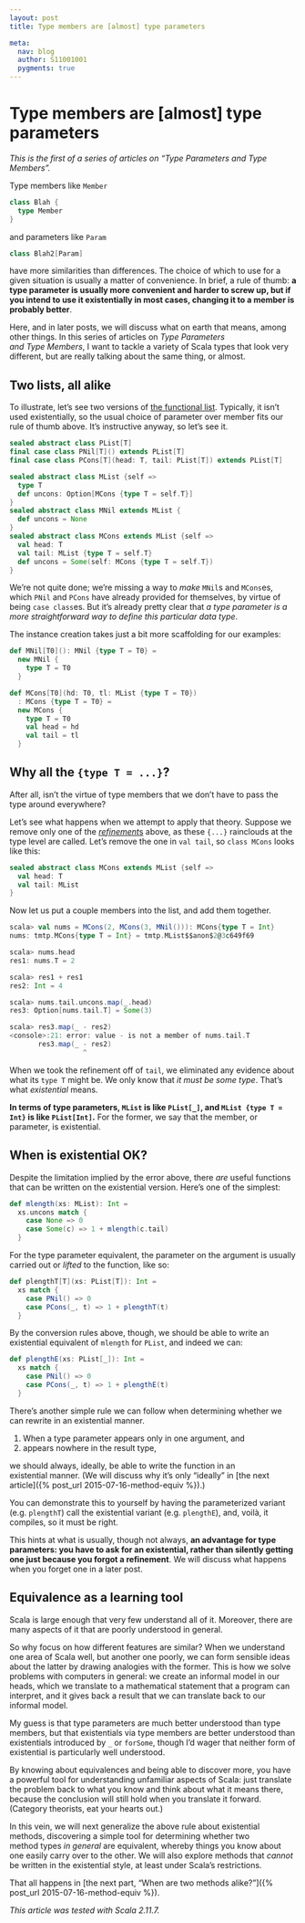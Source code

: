 ```yaml
---
layout: post
title: Type members are [almost] type parameters

meta:
  nav: blog
  author: S11001001
  pygments: true
---
```


Type members are [almost] type parameters
=========================================

*This is the first of a series of articles on “Type Parameters and Type
Members”.*

Type members like `Member`

```scala
class Blah {
  type Member
}
```

and parameters like `Param`

```scala
class Blah2[Param]
```

have more similarities than differences.  The choice of which to use
for a given situation is usually a matter of convenience.  In brief, a
rule of thumb: **a type parameter is usually more convenient and
harder to screw up, but if you intend to use it existentially in most
cases, changing it to a member is probably better**.

Here, and in later posts, we will discuss what on earth that means,
among other things.  In this series of articles on *Type Parameters
and Type Members*, I want to tackle a variety of Scala types that look
very different, but are really talking about the same thing, or
almost.

Two lists, all alike
--------------------

To illustrate, let’s see two versions of
[the functional list](http://www.artima.com/pins1ed/working-with-lists.html).
Typically, it isn’t used existentially, so the usual choice of
parameter over member fits our rule of thumb above.  It’s instructive
anyway, so let’s see it.

```scala
sealed abstract class PList[T]
final case class PNil[T]() extends PList[T]
final case class PCons[T](head: T, tail: PList[T]) extends PList[T]

sealed abstract class MList {self =>
  type T
  def uncons: Option[MCons {type T = self.T}]
}
sealed abstract class MNil extends MList {
  def uncons = None
}
sealed abstract class MCons extends MList {self =>
  val head: T
  val tail: MList {type T = self.T}
  def uncons = Some(self: MCons {type T = self.T})
}
```

We’re not quite done; we’re missing a way to *make* `MNil`s and
`MCons`es, which `PNil` and `PCons` have already provided
for themselves, by virtue of being `case class`es.  But it’s already
pretty clear that *a type parameter is a more straightforward way to
define this particular data type*.

The instance creation takes just a bit more scaffolding for our
examples:

```scala
def MNil[T0](): MNil {type T = T0} =
  new MNil {
    type T = T0
  }

def MCons[T0](hd: T0, tl: MList {type T = T0})
  : MCons {type T = T0} =
  new MCons {
    type T = T0
    val head = hd
    val tail = tl
  }
```

Why all the `{type T = ...}`?
-----------------------------

After all, isn’t the virtue of type members that we don’t have to pass
the type around everywhere?

Let’s see what happens when we attempt to apply that theory.  Suppose
we remove only one of the
[*refinement*s](http://www.scala-lang.org/files/archive/spec/2.11/03-types.html#compound-types)
above, as these `{...}` rainclouds at the type level are called.
Let’s remove the one in `val tail`, so `class MCons` looks like this:

```scala
sealed abstract class MCons extends MList {self =>
  val head: T
  val tail: MList
}
```

Now let us put a couple members into the list, and add them together.

```scala
scala> val nums = MCons(2, MCons(3, MNil())): MCons{type T = Int}
nums: tmtp.MCons{type T = Int} = tmtp.MList$$anon$2@3c649f69

scala> nums.head
res1: nums.T = 2

scala> res1 + res1
res2: Int = 4

scala> nums.tail.uncons.map(_.head)
res3: Option[nums.tail.T] = Some(3)

scala> res3.map(_ - res2)
<console>:21: error: value - is not a member of nums.tail.T
       res3.map(_ - res2)
                  ^
```

When we took the refinement off of `tail`, we eliminated any evidence
about what its `type T` might be.  We only know that *it must be some
type*.  That’s what *existential* means.

**In terms of type parameters, `MList` is like `PList[_]`, and `MList
{type T = Int}` is like `PList[Int]`.**  For the former, we say that
the member, or parameter, is existential.

When is existential OK?
-----------------------

Despite the limitation implied by the error above, there *are* useful
functions that can be written on the existential version.  Here’s one
of the simplest:

```scala
def mlength(xs: MList): Int =
  xs.uncons match {
    case None => 0
    case Some(c) => 1 + mlength(c.tail)
  }
```

For the type parameter equivalent, the parameter on the argument is
usually carried out or *lifted* to the function, like so:

```scala
def plengthT[T](xs: PList[T]): Int =
  xs match {
    case PNil() => 0
    case PCons(_, t) => 1 + plengthT(t)
  }
```

By the conversion rules above, though, we should be able to write an
existential equivalent of `mlength` for `PList`, and indeed we can:

```scala
def plengthE(xs: PList[_]): Int =
  xs match {
    case PNil() => 0
    case PCons(_, t) => 1 + plengthE(t)
  }
```

There’s another simple rule we can follow when determining whether we
can rewrite in an existential manner.

1. When a type parameter appears only in one argument, and
2. appears nowhere in the result type,

we should always, ideally, be able to write the function in an
existential manner.  (We will discuss why it’s only “ideally” in
[the next article]({% post_url 2015-07-16-method-equiv %}).)

You can demonstrate this to yourself by having the parameterized
variant (e.g. `plengthT`) call the existential variant
(e.g. `plengthE`), and, voilà, it compiles, so it must be right.

This hints at what is usually, though not always, **an advantage for
type parameters: you have to ask for an existential, rather than
silently getting one just because you forgot a refinement**.  We will
discuss what happens when you forget one in a later post.

Equivalence as a learning tool
------------------------------

Scala is large enough that very few understand all of it.  Moreover,
there are many aspects of it that are poorly understood in general.

So why focus on how different features are similar?  When we
understand one area of Scala well, but another one poorly, we can form
sensible ideas about the latter by drawing analogies with the former.
This is how we solve problems with computers in general: we create an
informal model in our heads, which we translate to a
mathematical statement that a program can interpret, and it gives back
a result that we can translate back to our informal model.

My guess is that type parameters are much better understood than type
members, but that existentials via type members are better understood
than existentials introduced by `_` or `forSome`, though I’d wager
that neither form of existential is particularly well understood.

By knowing about equivalences and being able to discover more, you
have a powerful tool for understanding unfamiliar aspects of Scala:
just translate the problem back to what you know and think about what
it means there, because the conclusion will still hold when you
translate it forward.  (Category theorists, eat your hearts out.)

In this vein, we will next generalize the above rule about existential
methods, discovering a simple tool for determining whether two
method types *in general* are equivalent, whereby things you know
about one easily carry over to the other.  We will also explore
methods that *cannot* be written in the existential style, at least
under Scala’s restrictions.

That all happens in
[the next part, “When are two methods alike?”]({% post_url 2015-07-16-method-equiv %}).

*This article was tested with Scala 2.11.7.*
